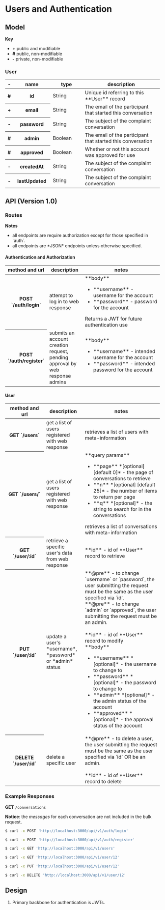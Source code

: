 # Users and Authentication
## Model

**Key**
* **+** public and modifiable
* **#** public, non-modifiable
* **-** private, non-modifiable

### User

<table>
<thead>
    <tr>
        <th style="width: 1%">-</th>
        <th style="width: 24%">name</th>
        <th>type</th>
        <th style="width: 50%">description</th>
    </tr>
</thead>
<tbody>
    <tr>
        <th>#</th>
        <th>id</th>
        <td>String</td>
        <td>Unique id referring to this **User** record</td>
    </tr>
    <tr>
        <th>+</th>
        <th>email</th>
        <td>String</td>
        <td>The email of the participant that started this conversation</td>
    </tr>
    <tr>
        <th>-</th>
        <th>password</th>
        <td>String</td>
        <td>The subject of the complaint conversation</td>
    </tr>
    <tr>
        <th>#</th>
        <th>admin</th>
        <td>Boolean</td>
        <td>The email of the participant that started this conversation</td>
    </tr>
    <tr>
        <th>#</th>
        <th>approved</th>
        <td>Boolean</td>
        <td>Whether or not this account was approved for use</td>
    </tr>
    <tr>
        <th>-</th>
        <th>createdAt</th>
        <td>String</td>
        <td>The subject of the complaint conversation</td>
    </tr>
    <tr>
        <th>-</th>
        <th>lastUpdated</th>
        <td>String</td>
        <td>The subject of the complaint conversation</td>
    </tr>
</tbody>
</table>

## API (Version 1.0)

### Routes

**Notes**
<ul>
    <li>all endpoints are require authorization except for those specified in `auth`.</li>
    <li>all endpoints are *JSON* endpoints unless otherwise specified.</li>
</ul>

#### Authentication and Authorization

<table>
<thead>
    <tr>
        <th style="width: 25%">method and url</th>
        <th>description</th>
        <th style="width: 50%">notes</th>
    </tr>
</thead>
<tbody>
    <tr>
        <th>POST `/auth/login`</th>
        <td>attempt to log in to web response</td>
        <td>
            **body**
            <ul>
            <li>**username** - username for the account</li>
            <li>**password** - password for the account</li>
            </ul>
            Returns a JWT for future authentication use
        </td>
    </tr>
    <tr>
        <th>POST `/auth/register`</th>
        <td>submits an account creation request, pending approval by web response admins</td>
        <td>
            **body**
            <ul>
            <li>**username** - intended username for the account</li>
            <li>**password** - intended password for the account</li>
            </ul>
        </td>
    </tr>
</tbody>
</table>

#### User

<table>
<thead>
    <tr>
        <th style="width: 25%">method and url</th>
        <th>description</th>
        <th style="width: 50%">notes</th>
    </tr>
</thead>
<tbody>
    <tr>
        <th>GET `/users`</td>
        <td>get a list of users registered with web response</td>
        <td>
            retrieves a list of users with meta-information
        </td>
    </tr>
    <tr>
        <th>GET `/users/`</td>
        <td>get a list of users registered with web response</td>
        <td>
            **query params**
            <ul>
                <li>**page** *[optional] [default 0]* - the page of conversations to retrieve</li>
                <li>**n** *[optional] [default 25]* - the number of items to return per page</li>
                <li>**q** *[optional]* - the string to search for in the conversations</li>
            </ul>
            retrieves a list of conversations with meta-information
        </td>
    </tr>
    <tr>
        <th>GET `/user/:id`</td>
        <td>retrieve a specific user's data from web response</td>
        <td>
            **id** - id of **User** record to retrieve
        </td>
    </tr>
    <tr>
        <th>PUT `/user/:id`</td>
        <td>update a user's *username*, *password* or *admin* status</td>
        <td>
            **@pre** - to change `username` or `password`, the user submitting the request must be the same as the user specified via `id`.<br/>
            **@pre** - to change `admin` or `approved`, the user submitting the request must be an admin.<br/><br/>
            **id** - id of **User** record to modify<br/>
            **body**
            <ul>
                <li>**username** *[optional]* - the username to change to</li>
                <li>**password** *[optional]* - the password to change to</li>
                <li>**admin** *[optional]* - the admin status of the account</li>
                <li>**approved** *[optional]* - the approval status of the account</li>
            </ul>
        </td>
    </tr>
    <tr>
        <th>DELETE `/user/:id`</td>
        <td>delete a specific user</td>
        <td>
            **@pre** - to delete a user, the user submitting the request must be the same as the user specified via `id` OR be an admin.<br/><br/>
            **id** - id of **User** record to delete
        </td>
    </tr>
</tbody>
</table>

### Example Responses

**GET** `/conversations`

**Notice**: the *messages* for each conversation are not included in the bulk request.

```bash
$ curl -x POST 'http://localhost:3000/api/v1/auth/login'
```

```bash
$ curl -x POST 'http://localhost:3000/api/v1/auth/register'
```

```bash
$ curl -x GET 'http://localhost:3000/api/v1/users'
```

```bash
$ curl -x GET 'http://localhost:3000/api/v1/user/12'
```

```bash
$ curl -x PUT 'http://localhost:3000/api/v1/user/12'
```

```bash
$ curl -x DELETE 'http://localhost:3000/api/v1/user/12'
```

## Design

1. Primary backbone for authentication is JWTs.

